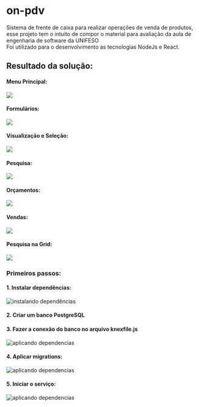 # on-pdv
Sistema de frente de caixa para realizar operações de venda de produtos, esse projeto tem o intuito de compor o material para avaliação da aula de engenharia de software da UNIFESO  
Foi utilizado para o desenvolvimento as tecnologias NodeJs e React.

## Resultado da solução:
#### Menu Principal:
![](https://github.com/victorveiga/on-pdv/blob/master/img/Screenshot_1.png)
#### Formulários:
![](https://github.com/victorveiga/on-pdv/blob/master/img/Screenshot_2.png)
#### Visualização e Seleção:
![](https://github.com/victorveiga/on-pdv/blob/master/img/Screenshot_4.png)
#### Pesquisa:
![](https://github.com/victorveiga/on-pdv/blob/master/img/Screenshot_5.png)
#### Orçamentos:
![](https://github.com/victorveiga/on-pdv/blob/master/img/Screenshot_6.png)
#### Vendas:
![](https://github.com/victorveiga/on-pdv/blob/master/img/Screenshot_7.png)
#### Pesquisa na Grid:
![](https://github.com/victorveiga/on-pdv/blob/master/img/Screenshot_8.png)

### Primeiros passos:

#### 1. Instalar dependências:
![instalando dependências](https://github.com/victorveiga/on-pdv/blob/master/img/Screenshot_9.png)

#### 2. Criar um banco PostgreSQL

#### 3. Fazer a conexão do banco no arquivo knexfile.js
![aplicando dependencias](https://github.com/victorveiga/on-pdv/blob/master/img/Screenshot_12.png)

#### 4. Aplicar migrations:
![aplicando dependencias](https://github.com/victorveiga/on-pdv/blob/master/img/Screenshot_10.png)

#### 5. Iniciar o serviço:
![aplicando dependencias](https://github.com/victorveiga/on-pdv/blob/master/img/Screenshot_11.png)
